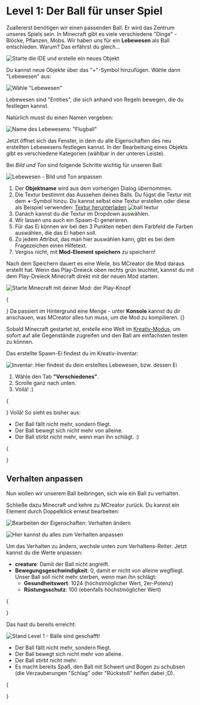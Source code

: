 # Level 1: Der Ball für unser Spiel

Zuallererst benötigen wir einen passenden Ball. Er wird das Zentrum unseres Spiels sein. In Minecraft gibt es viele verschiedene "Dinge" - Blöcke, Pflanzen, Mobs. Wir haben uns für ein **Lebewesen** als Ball entschieden. Warum? Das erfährst du gleich...

![Starte die IDE und erstelle ein neues Objekt](<../.gitbook/assets/ide start.png>)

Du kannst neue Objekte über das "+"-Symbol hinzufügen. Wähle dann "Lebewesen" aus:

![Wähle "Lebewesen"](<../.gitbook/assets/lebewesen erstellen 0.png>)

Lebewesen sind "Entities", die sich anhand von Regeln bewegen, die du festlegen kannst.

Natürlich musst du einen Namen vergeben:

![Name des Lebewesens: "Flugball"](<../.gitbook/assets/lebewesen erstellen 1.png>)

Jetzt öffnet sich das Fenster, in dem du alle Eigenschaften des neu erstellten Lebewesens festlegen kannst. In der Bearbeitung eines Objekts gibt es verschiedene Kategorien (wählbar in der unteren Leiste).

Bei _Bild und Ton_ sind folgende Schritte wichtig für unseren Ball:

![Lebewesen - Bild und Ton anpassen](<../.gitbook/assets/lebewesen erstellen 2 bild ton.png>)

1. Der **Objektname** wird aus dem vorherigen Dialog übernommen.
2. Die Textur bestimmt das Aussehen deines Balls. Du fügst die Textur mit dem **+**-Symbol hinzu. Du kannst selbst eine Textur erstellen oder diese als Beispiel verwenden: [Textur herunterladen](https://raw.githubusercontent.com/KidsLabDe/alpaka\_ball\_oer/main/02-ball-erstellen/flugball-texture.png) ![ball textur](<../.gitbook/assets/flugball texture.png>)
3. Danach kannst du die Textur im Dropdown auswählen.
4. Wir lassen uns auch ein Spawn-Ei generieren.
5. Für das Ei können wir bei den 3 Punkten neben dem Farbfeld die Farben auswählen, die das Ei haben soll.
6. Zu jedem Attribut, das man hier auswählen kann, gibt es bei dem Fragezeichen einen Hilfetext.
7. Vergiss nicht, mit **Mod-Element speichern** zu speichern!

Nach dem Speichern dauert es eine Weile, bis MCreator die Mod daraus erstellt hat. Wenn das Play-Dreieck oben rechts grün leuchtet, kannst du mit dem Play-Dreieck Minecraft direkt mit der neuen Mod starten:

![Starte Minecraft mit deiner Mod: der Play-Knopf](<../.gitbook/assets/ide start play dreieck.png>)

{

} Da passiert im Hintergrund eine Menge - unter **Konsole** kannst du dir anschauen, was MCreator alles tun muss, um die Mod zu kompilieren. {}

Sobald Minecraft gestartet ist, erstelle eine Welt im [Kreativ-Modus](https://minecraft.fandom.com/de/wiki/Kreativmodus), um sofort auf alle Gegenstände zugreifen und den Ball am einfachsten testen zu können.

Das erstellte Spawn-Ei findest du im Kreativ-Inventar:

![Inventar: Hier findest du dein erstelltes Lebewesen, bzw. dessen Ei](<../.gitbook/assets/ingame wo ist das spawn ei.png>)

1. Wähle den Tab **"Verschiedenes"**.
2. Scrolle ganz nach unten.
3. Voilà! :)

{

} Voilà! So sieht es bisher aus:

* Der Ball fällt nicht mehr, sondern fliegt.
* Der Ball bewegt sich nicht mehr von alleine.
* Der Ball stirbt nicht mehr, wenn man ihn schlägt. :)

{

}

## Verhalten anpassen

Nun wollen wir unserem Ball beibringen, sich wie ein Ball zu verhalten.

Schließe dazu Minecraft und kehre zu MCreator zurück. Du kannst ein Element durch Doppelklick erneut bearbeiten:

![Bearbeiten der Eigenschaften: Verhalten ändern](<../.gitbook/assets/ide start element bearbeiten.png>)

![Hier kannst du alles zum Verhalten anpassen](<../.gitbook/assets/lebewesen erstellen 2 verhalten.png>)

Um das Verhalten zu ändern, wechsle unten zum Verhaltens-Reiter. Jetzt kannst du die Werte anpassen:

* **creature**: Damit der Ball nicht angreift.
* **Bewegungsgeschwindigkeit**: 0, damit er nicht von alleine wegfliegt. Unser Ball soll nicht mehr sterben, wenn man ihn schlägt:
  * **Gesundheitswert**: 1024 (höchstmöglicher Wert, 2er-Potenz)
  * **Rüstungsschutz**: 100 (ebenfalls höchstmöglicher Wert)

{

}

Das hast du bereits erreicht:

![Stand Level 1 - Bälle sind geschafft!](<../.gitbook/assets/ingame so siehts bis jetzt aus 1.png>)

* Der Ball fällt nicht mehr, sondern fliegt.
* Der Ball bewegt sich nicht mehr von alleine.
* Der Ball stirbt nicht mehr.
* Es macht bereits Spaß, den Ball mit Schwert und Bogen zu schubsen (die Verzauberungen "Schlag" oder "Rückstoß" helfen dabei ;D).

{

}
